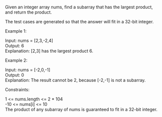 Given an integer array nums, find a subarray that has the largest product, and return the product.

The test cases are generated so that the answer will fit in a 32-bit integer.

Example 1:

Input: nums = [2,3,-2,4]\
Output: 6\
Explanation: [2,3] has the largest product 6.

Example 2:

Input: nums = [-2,0,-1]\
Output: 0\
Explanation: The result cannot be 2, because [-2,-1] is not a subarray.

Constraints:

1 <= nums.length <= 2 * 104\
-10 <= nums[i] <= 10\
The product of any subarray of nums is guaranteed to fit in a 32-bit integer.
